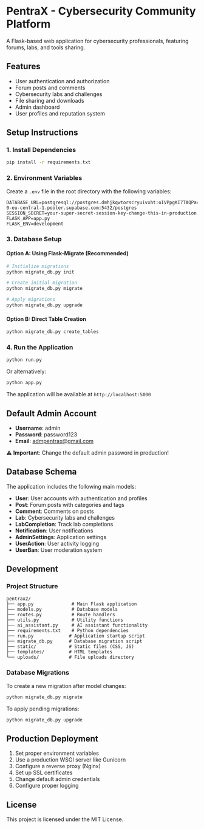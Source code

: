 # PentraX - Cybersecurity Community Platform

A Flask-based web application for cybersecurity professionals, featuring forums, labs, and tools sharing.

## Features

- User authentication and authorization
- Forum posts and comments
- Cybersecurity labs and challenges
- File sharing and downloads
- Admin dashboard
- User profiles and reputation system

## Setup Instructions

### 1. Install Dependencies

```bash
pip install -r requirements.txt
```

### 2. Environment Variables

Create a `.env` file in the root directory with the following variables:

```env
DATABASE_URL=postgresql://postgres.dmhjkqwtorscryuivxht:oIVPpgKI7TAQPavI@aws-0-eu-central-1.pooler.supabase.com:5432/postgres
SESSION_SECRET=your-super-secret-session-key-change-this-in-production
FLASK_APP=app.py
FLASK_ENV=development
```

### 3. Database Setup

#### Option A: Using Flask-Migrate (Recommended)

```bash
# Initialize migrations
python migrate_db.py init

# Create initial migration
python migrate_db.py migrate

# Apply migrations
python migrate_db.py upgrade
```

#### Option B: Direct Table Creation

```bash
python migrate_db.py create_tables
```

### 4. Run the Application

```bash
python run.py
```

Or alternatively:

```bash
python app.py
```

The application will be available at `http://localhost:5000`

## Default Admin Account

- **Username**: admin
- **Password**: password123
- **Email**: admpentrax@gmail.com

⚠️ **Important**: Change the default admin password in production!

## Database Schema

The application includes the following main models:

- **User**: User accounts with authentication and profiles
- **Post**: Forum posts with categories and tags
- **Comment**: Comments on posts
- **Lab**: Cybersecurity labs and challenges
- **LabCompletion**: Track lab completions
- **Notification**: User notifications
- **AdminSettings**: Application settings
- **UserAction**: User activity logging
- **UserBan**: User moderation system

## Development

### Project Structure

```
pentrax2/
├── app.py              # Main Flask application
├── models.py           # Database models
├── routes.py           # Route handlers
├── utils.py            # Utility functions
├── ai_assistant.py     # AI assistant functionality
├── requirements.txt    # Python dependencies
├── run.py             # Application startup script
├── migrate_db.py      # Database migration script
├── static/            # Static files (CSS, JS)
├── templates/         # HTML templates
└── uploads/           # File uploads directory
```

### Database Migrations

To create a new migration after model changes:

```bash
python migrate_db.py migrate
```

To apply pending migrations:

```bash
python migrate_db.py upgrade
```

## Production Deployment

1. Set proper environment variables
2. Use a production WSGI server like Gunicorn
3. Configure a reverse proxy (Nginx)
4. Set up SSL certificates
5. Change default admin credentials
6. Configure proper logging

## License

This project is licensed under the MIT License. 